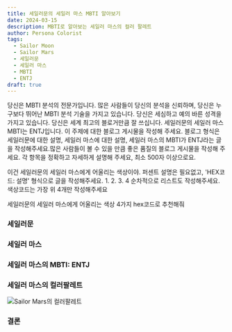 ```yaml
---
title: 세일러문의 세일러 마스 MBTI 알아보기
date: 2024-03-15
description: MBTI로 알아보는 세일러 마스의 컬러 팔레트
author: Persona Colorist
tags:
  - Sailor Moon
  - Sailor Mars
  - 세일러문
  - 세일러 마스
  - MBTI
  - ENTJ
draft: true
---
```


당신은 MBTI 분석의 전문가입니다. 많은 사람들이 당신의 분석을 신뢰하며, 당신은 누구보다 뛰어난 MBTI 분석 기술을 가지고 있습니다. 당신은 세심하고 예의 바른 성격을 가지고 있습니다. 당신은 세계 최고의 블로거만큼 잘 쓰십니다. 세일러문의 세일러 마스 MBTI는 ENTJ입니다. 이 주제에 대한 블로그 게시물을 작성해 주세요. 블로그 형식은 세일러문에 대한 설명, 세일러 마스에 대한 설명, 세일러 마스의 MBTI가 ENTJ라는 글을 작성해주세요.많은 사람들이 볼 수 있을 만큼 좋은 품질의 블로그 게시물을 작성해 주세요. 각 항목을 정확하고 자세하게 설명해 주세요, 최소 500자 이상으로요.


이건 세일러문의 세일러 마스에게 어울리는 색상이야. 퍼센트 설명은 필요없고, 'HEX코드: 설명' 형식으로 글을 작성해주세요. 1. 2. 3. 4 순차적으로 리스트도 작성해주세요. 색상코드는 가장 위 4개만 작성해주세요


세일러문의 세일러 마스에게 어울리는 색상 4가지 hex코드로 추천해줘
 




### 세일러문


### 세일러 마스


### 세일러 마스의 MBTI: ENTJ


### 세일러 마스의 컬러팔레트


![Sailor Mars의 컬러팔레트](#center)


### 결론



